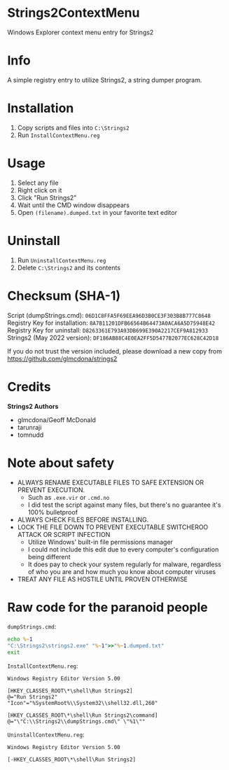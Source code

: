 # Strings2ContextMenu
Windows Explorer context menu entry for Strings2

# Info
A simple registry entry to utilize Strings2, a string dumper program.

# Installation
1. Copy scripts and files into `C:\Strings2`
2. Run `InstallContextMenu.reg`

# Usage
1. Select any file
2. Right click on it
3. Click "Run Strings2"
4. Wait until the CMD window disappears
5. Open `(filename).dumped.txt` in your favorite text editor

# Uninstall
1. Run `UninstallContextMenu.reg`
2. Delete `C:\Strings2` and its contents

# Checksum (SHA-1)
Script (dumpStrings.cmd): `06D1C8FFA5F69EEA96D3B0CE3F303B8B777C8648`
Registry Key for installation: `8A7B11201DFB66564B64473A0ACA6A5D75948E42`
Registry Key for uninstall: `D8263361E793A93DB699E390A2217CEF9A812933`
Strings2 (May 2022 version): `DF186AB88C4E0EA2FF5D5477B2077EC628C42D18`

If you do not trust the version included, please download a new copy from https://github.com/glmcdona/strings2

# Credits
**Strings2 Authors**
- glmcdona/Geoff McDonald
- tarunraji
- tomnudd

# Note about safety
- ALWAYS RENAME EXECUTABLE FILES TO SAFE EXTENSION OR PREVENT EXECUTION.
  - Such as `.exe.vir` or `.cmd.no`
  - I did test the script against many files, but there's no guarantee it's 100% bulletproof
- ALWAYS CHECK FILES BEFORE INSTALLING.
- LOCK THE FILE DOWN TO PREVENT EXECUTABLE SWITCHEROO ATTACK OR SCRIPT INFECTION
  - Utilize Windows' built-in file permissions manager
  - I could not include this edit due to every computer's configuration being different
  - It does pay to check your system regularly for malware, regardless of who you are and how much you know about computer viruses
- TREAT ANY FILE AS HOSTILE UNTIL PROVEN OTHERWISE

# Raw code for the paranoid people
`dumpStrings.cmd`:
```cmd
echo %~1
"C:\Strings2\strings2.exe" "%~1">>"%~1.dumped.txt"
exit
```

`InstallContextMenu.reg`:
```
Windows Registry Editor Version 5.00

[HKEY_CLASSES_ROOT\*\shell\Run Strings2]
@="Run Strings2"
"Icon"="%SystemRoot%\\System32\\shell32.dll,260"

[HKEY_CLASSES_ROOT\*\shell\Run Strings2\command]
@="\"C:\\Strings2\\dumpStrings.cmd\" \"%1\""

```

`UninstallContextMenu.reg`:
```
Windows Registry Editor Version 5.00

[-HKEY_CLASSES_ROOT\*\shell\Run Strings2]

```
